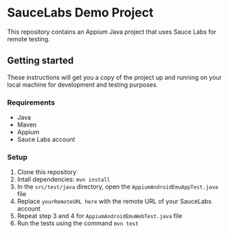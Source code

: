 # SauceLabs Demo Project

This repository contains an Appium Java project that uses Sauce Labs for remote testing.

## Getting started

These instructions will get you a copy of the project up and running on your local machine for development and testing purposes.

### Requirements

- Java
- Maven
- Appium
- Sauce Labs account

### Setup 
1. Clone this repository
2. Intall dependencies: `mvn install`
3. In the `src/test/java` directory, open the `AppiumAndroidEmuAppTest.java` file
4. Replace `yourRemoteURL here` with the remote URL of your SauceLabs account
5. Repeat step 3 and 4 for `AppiumAndroidEmuWebTest.java` file
6. Run the tests using the command `mvn test`

